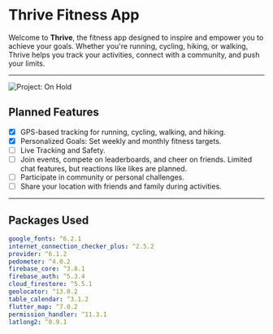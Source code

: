 # Thrive Fitness App

Welcome to **Thrive**, the fitness app designed to inspire and empower you to achieve your goals. Whether you're running, cycling, hiking, or walking, Thrive helps you track your activities, connect with a community, and push your limits.

---
![Project: On Hold](https://img.shields.io/badge/Project-On_Hold-333333?style=flat&color=orange)

## Planned Features

- [x] GPS-based tracking for running, cycling, walking, and hiking.  
- [x] Personalized Goals: Set weekly and monthly fitness targets.  
- [ ] Live Tracking and Safety.  
- [ ] Join events, compete on leaderboards, and cheer on friends. Limited chat features, but reactions like likes are planned.  
- [ ] Participate in community or personal challenges.  
- [ ] Share your location with friends and family during activities.  

---

## Packages Used

```yaml
google_fonts: ^6.2.1
internet_connection_checker_plus: ^2.5.2
provider: ^6.1.2
pedometer: ^4.0.2
firebase_core: ^3.8.1
firebase_auth: ^5.3.4
cloud_firestore: ^5.5.1
geolocator: ^13.0.2
table_calendar: ^3.1.2
flutter_map: ^7.0.2
permission_handler: ^11.3.1  
latlong2: ^0.9.1

